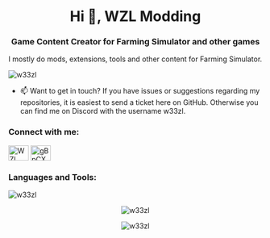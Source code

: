 <h1 align="center">Hi 👋, WZL Modding</h1>
<h3 align="center">Game Content Creator for Farming Simulator and other games</h3>
I mostly do mods, extensions, tools and other content for Farming Simulator. 

![w33zl](https://komarev.com/ghpvc/?username=w33zl&label=Profile%20views&color=0e75b6&style=flat)


- 📫 Want to get in touch? If you have issues or suggestions regarding my repositories, it is easiest to send a ticket here on GitHub. Otherwise you can find me on Discord with the username w33zl.

<h3 align="left">Connect with me:</h3>
<p align="left">
<a href="https://fb.com/w33zl" target="blank"><img align="center" src="https://raw.githubusercontent.com/rahuldkjain/github-profile-readme-generator/master/src/images/icons/Social/facebook.svg" alt="WZL Modding" height="30" width="40" /></a>
<a href="https://discord.gg/gBpCXYp" target="blank"><img align="center" src="https://raw.githubusercontent.com/rahuldkjain/github-profile-readme-generator/master/src/images/icons/Social/discord.svg" alt="gBpCXYp" height="30" width="40" /></a>
</p>

<h3 align="left">Languages and Tools:</h3>


<div align="center">
<p align="right"><img align="left" src="https://github-readme-stats.vercel.app/api/top-langs?username=w33zl&show_icons=true&theme=dark&locale=en&layout=compact" alt="w33zl" /></p>
<p>&nbsp;</p>
<p align="center"><img align="center" src="https://github-readme-stats.vercel.app/api?username=w33zl&show_icons=true&theme=dark&locale=en" alt="w33zl" /></p>

<p align="center"><img align="center" src="https://github-readme-streak-stats.herokuapp.com/?user=w33zl&theme=dark" alt="w33zl" /></p>
</div>
